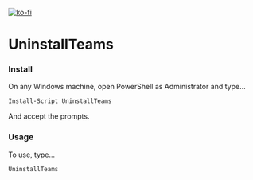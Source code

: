 [![ko-fi](https://ko-fi.com/img/githubbutton_sm.svg)](https://ko-fi.com/W7W64WAXN)

# UninstallTeams

### Install
On any Windows machine, open PowerShell as Administrator and type...

```powershell
Install-Script UninstallTeams
```

And accept the prompts.

### Usage
To use, type...

```powershell
UninstallTeams
```